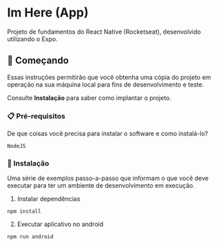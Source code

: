 # Im Here (App)

Projeto de fundamentos do React Native (Rocketseat), desenvolvido utilizando o Expo.

## 🚀 Começando

Essas instruções permitirão que você obtenha uma cópia do projeto em operação na sua máquina local para fins de desenvolvimento e teste.

Consulte **Instalação** para saber como implantar o projeto.

### 📋 Pré-requisitos

De que coisas você precisa para instalar o software e como instalá-lo?

```
NodeJS
```

### 🔧 Instalação

Uma série de exemplos passo-a-passo que informam o que você deve executar para ter um ambiente de desenvolvimento em execução.

1. Instalar dependências
```
npm install
```

2. Executar aplicativo no android
```bash
npm run android
```
